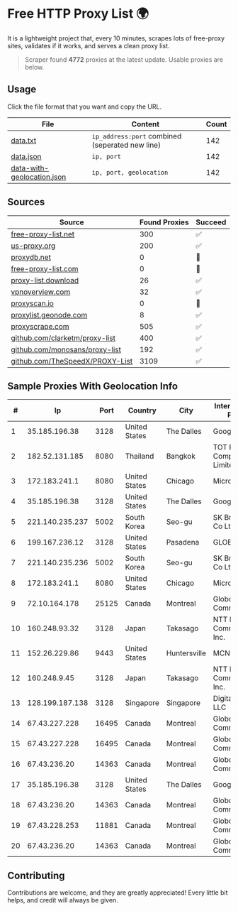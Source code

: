 
# Free HTTP Proxy List 🌍

It is a lightweight project that, every 10 minutes, scrapes lots of free-proxy sites, validates if it works, and serves a clean proxy list.


> Scraper found **4772** proxies at the latest update. Usable proxies are below.

## Usage

Click the file format that you want and copy the URL.


|File|Content|Count|
|----|-------|-----|
|[data.txt](https://raw.githubusercontent.com/themiralay/Proxy-List-World/master/data.txt)|`ip_address:port` combined (seperated new line)|142|
|[data.json](https://raw.githubusercontent.com/themiralay/Proxy-List-World/master/data.json)|`ip, port`|142|
|[data-with-geolocation.json](https://raw.githubusercontent.com/themiralay/Proxy-List-World/master/data-with-geolocation.json)|`ip, port, geolocation`|142|

## Sources

|Source|Found Proxies|Succeed|
|------|-------------|-------|
|[free-proxy-list.net](https://free-proxy-list.net)|300|✅|
|[us-proxy.org](https://www.us-proxy.org)|200|✅|
|[proxydb.net](http://proxydb.net)|0|🚫|
|[free-proxy-list.com](https://free-proxy-list.com/?page=&port=&type%5B%5D=http&type%5B%5D=https&up_time=0&search=Search)|0|🚫|
|[proxy-list.download](https://www.proxy-list.download/HTTP)|26|✅|
|[vpnoverview.com](https://vpnoverview.com/privacy/anonymous-browsing/free-proxy-servers)|32|✅|
|[proxyscan.io](https://www.proxyscan.io)|0|🚫|
|[proxylist.geonode.com](https://proxylist.geonode.com/api/proxy-list?limit=300&page=1&sort_by=lastChecked&sort_type=desc&protocols=http,https)|8|✅|
|[proxyscrape.com](https://api.proxyscrape.com/v2/?request=displayproxies&protocol=http&timeout=10000&country=all&ssl=all&anonymity=all)|505|✅|
|[github.com/clarketm/proxy-list](https://raw.githubusercontent.com/clarketm/proxy-list/master/proxy-list-raw.txt)|400|✅|
|[github.com/monosans/proxy-list](https://raw.githubusercontent.com/monosans/proxy-list/main/proxies/http.txt)|192|✅|
|[github.com/TheSpeedX/PROXY-List](https://raw.githubusercontent.com/TheSpeedX/PROXY-List/master/http.txt)|3109|✅|


## Sample Proxies With Geolocation Info

|#|Ip|Port|Country|City|Internet Service Provider|
|-|--|----|-------|----|-------------------------|
|1|35.185.196.38|3128|United States|The Dalles|Google LLC|
|2|182.52.131.185|8080|Thailand|Bangkok|TOT Public Company Limited|
|3|172.183.241.1|8080|United States|Chicago|Microsoft|
|4|35.185.196.38|3128|United States|The Dalles|Google LLC|
|5|221.140.235.237|5002|South Korea|Seo-gu|SK Broadband Co Ltd|
|6|199.167.236.12|3128|United States|Pasadena|GLOBAL IT|
|7|221.140.235.236|5002|South Korea|Seo-gu|SK Broadband Co Ltd|
|8|172.183.241.1|8080|United States|Chicago|Microsoft|
|9|72.10.164.178|25125|Canada|Montreal|GloboTech Communications|
|10|160.248.93.32|3128|Japan|Takasago|NTT PC Communications, Inc.|
|11|152.26.229.86|9443|United States|Huntersville|MCNC|
|12|160.248.9.45|3128|Japan|Takasago|NTT PC Communications, Inc.|
|13|128.199.187.138|3128|Singapore|Singapore|DigitalOcean, LLC|
|14|67.43.227.228|16495|Canada|Montreal|GloboTech Communications|
|15|67.43.227.228|16495|Canada|Montreal|GloboTech Communications|
|16|67.43.236.20|14363|Canada|Montreal|GloboTech Communications|
|17|35.185.196.38|3128|United States|The Dalles|Google LLC|
|18|67.43.236.20|14363|Canada|Montreal|GloboTech Communications|
|19|67.43.228.253|11881|Canada|Montreal|GloboTech Communications|
|20|67.43.236.20|14363|Canada|Montreal|GloboTech Communications|



## Contributing

Contributions are welcome, and they are greatly appreciated! Every
little bit helps, and credit will always be given.

